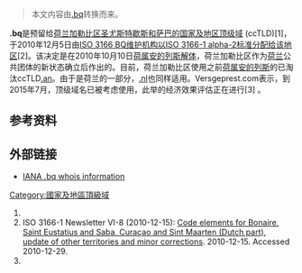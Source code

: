 > 本文内容由[.bq](https://zh.wikipedia.org/wiki/.bq)转换而来。


**.bq**是预留给[荷兰加勒比区圣尤斯特歇斯和萨巴的](https://zh.wikipedia.org/wiki/荷兰加勒比区 "wikilink")[国家及地区顶级域](https://zh.wikipedia.org/wiki/国家及地区顶级域 "wikilink") (ccTLD)\[1\]，于2010年12月5日由[ISO 3166 BQ维护机构以](../Page/ISO_3166.md "wikilink")[ISO 3166-1 alpha-2标准分配给该地区](../Page/ISO_3166-1.md "wikilink")\[2\]。该决定是在2010年10月10日[荷属安的列斯解体](../Page/荷属安的列斯解体.md "wikilink")，荷兰加勒比区作为[荷兰](../Page/荷兰.md "wikilink")公共团体的新状态确立后作出的。目前，荷兰加勒比区使用之前[荷属安的列斯](../Page/荷属安的列斯.md "wikilink")的已淘汰ccTLD[.an](../Page/.an.md "wikilink")。由于是荷兰的一部分，[.nl](../Page/.nl.md "wikilink")也同样适用。Versgeprest.com表示，到2015年7月，顶级域名已被考虑使用，此举的经济效果评估正在进行\[3\] 。

## 参考资料

## 外部链接

  - [IANA .bq whois information](http://www.iana.org/domains/root/db/bq.html)

[Category:國家及地區頂級域](https://zh.wikipedia.org/wiki/Category:國家及地區頂級域 "wikilink")

1.
2.  ISO 3166-1 Newsletter VI-8 (2010-12-15): [Code elements for Bonaire, Saint Eustatius and Saba, Curaçao and Sint Maarten (Dutch part), update of other territories and minor corrections](http://www.iso.org/iso/iso_3166-1_newsletter_vi-8_split_of_the_dutch_antilles_final-en.pdf). 2010-12-15. Accessed 2010-12-29.
3.